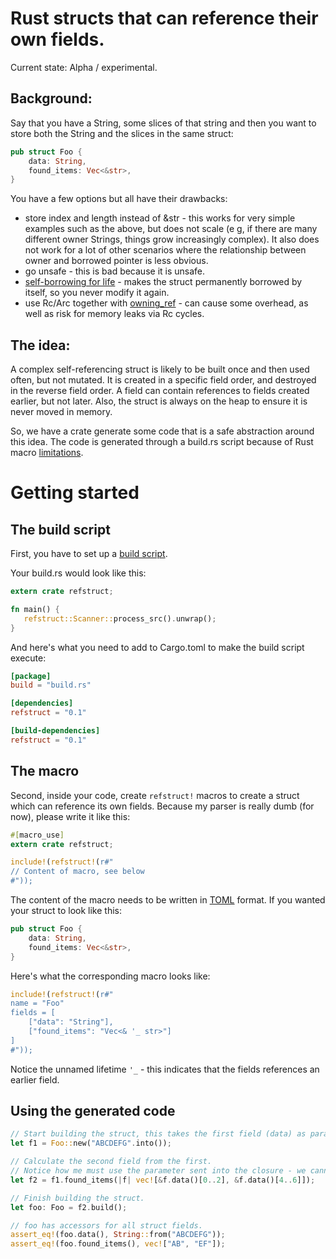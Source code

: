 Rust structs that can reference their own fields.
===========

Current state: Alpha / experimental.

Background:
-----------

Say that you have a String, some slices of that string and then you want to store both the String and the slices in the same struct:

```rust
pub struct Foo {
    data: String,
    found_items: Vec<&str>,
}
```

You have a few options but all have their drawbacks:
 * store index and length instead of &str - this works for very simple examples such as the above, but does not scale (e g, if there are many different owner Strings, things grow increasingly complex). It also does not work for a lot of other scenarios where the relationship between owner and borrowed pointer is less obvious.
 * go unsafe - this is bad because it is unsafe.
 * [self-borrowing for life](https://www.rust-lang.org/faq.html#how-can-i-define-a-struct-that-contains-a-reference-to-one-of-its-own-fields) - makes the struct permanently borrowed by itself, so you never modify it again.
 * use Rc/Arc together with [owning_ref](https://crates.io/crates/owning_ref) - can cause some overhead, as well as risk for memory leaks via Rc cycles.

The idea:
---------

A complex self-referencing struct is likely to be built once and then used often, but not mutated. It is created in a specific field order, and destroyed in the reverse field order. A field can contain references to fields created earlier, but not later. Also, the struct is always on the heap to ensure it is never moved in memory.

So, we have a crate generate some code that is a safe abstraction around this idea. The code is generated through a build.rs script because of Rust macro [limitations](https://github.com/rust-lang/rust/issues/34303).

Getting started
==============

The build script
---------------

First, you have to set up a [build script](http://doc.crates.io/build-script.html).

Your build.rs would look like this:

```rust
extern crate refstruct;

fn main() {
   refstruct::Scanner::process_src().unwrap();
}
```

And here's what you need to add to Cargo.toml to make the build script execute:

```toml
[package]
build = "build.rs"

[dependencies]
refstruct = "0.1"

[build-dependencies]
refstruct = "0.1"
```

The macro
---------

Second, inside your code, create `refstruct!` macros to create a struct which can reference its own fields. Because my parser is really dumb (for now), please write it like this:

```rust
#[macro_use]
extern crate refstruct;

include!(refstruct!(r#"
// Content of macro, see below
#"));
```

The content of the macro needs to be written in [TOML](https://github.com/toml-lang/toml) format. If you wanted your struct to look like this:

```rust
pub struct Foo {
    data: String,
    found_items: Vec<&str>,
}
```

Here's what the corresponding macro looks like:

```rust
include!(refstruct!(r#"
name = "Foo"
fields = [
    ["data": "String"],
    ["found_items": "Vec<& '_ str>"]
]
#"));
```

Notice the unnamed lifetime `'_` - this indicates that the fields references an earlier field.

Using the generated code
------------------------

```rust
// Start building the struct, this takes the first field (data) as parameter.
let f1 = Foo::new("ABCDEFG".into());

// Calculate the second field from the first.
// Notice how me must use the parameter sent into the closure - we cannot use f1 here. 
let f2 = f1.found_items(|f| vec![&f.data()[0..2], &f.data()[4..6]]);

// Finish building the struct.
let foo: Foo = f2.build();

// foo has accessors for all struct fields.
assert_eq!(foo.data(), String::from("ABCDEFG"));
assert_eq!(foo.found_items(), vec!["AB", "EF"]);
```

